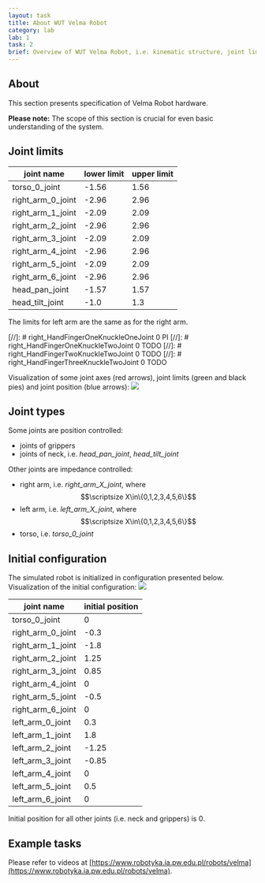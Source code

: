 ```yaml
---
layout: task
title: About WUT Velma Robot
category: lab
lab: 1
task: 2
brief: Overview of WUT Velma Robot, i.e. kinematic structure, joint limits, example tasks.
---
```


## About

This section presents specification of Velma Robot hardware.

**Please note:** The scope of this section is crucial for even basic understanding of the system.

## Joint limits

| joint name        | lower limit | upper limit |
| ----------------- | ----------- | ----------- |
| torso_0_joint     | -1.56 | 1.56 |
| right_arm_0_joint | -2.96 | 2.96 |
| right_arm_1_joint | -2.09 | 2.09 |
| right_arm_2_joint | -2.96 | 2.96 |
| right_arm_3_joint | -2.09 | 2.09 |
| right_arm_4_joint | -2.96 | 2.96 |
| right_arm_5_joint | -2.09 | 2.09 |
| right_arm_6_joint | -2.96 | 2.96 |
| head_pan_joint    | -1.57 | 1.57 |
| head_tilt_joint   | -1.0  | 1.3  |


The limits for left arm are the same as for the right arm.

[//]: #  right_HandFingerOneKnuckleOneJoint     0  PI
[//]: #  right_HandFingerOneKnuckleTwoJoint     0  TODO
[//]: #  right_HandFingerTwoKnuckleTwoJoint     0  TODO
[//]: #  right_HandFingerThreeKnuckleTwoJoint   0  TODO

Visualization of some joint axes (red arrows), joint limits (green and black pies) and joint position (blue arrows):
![]({{site.baseurl}}/public/img/velma_joints.png)

## Joint types

Some joints are position controlled:

 * joints of grippers
 * joints of neck, i.e. *head_pan_joint*, *head_tilt_joint*

Other joints are impedance controlled:

 * right arm, i.e. *right_arm_X_joint*, where $$\scriptsize X\in\{0,1,2,3,4,5,6\}$$
 * left arm, i.e. *left_arm_X_joint*, where $$\scriptsize X\in\{0,1,2,3,4,5,6\}$$
 * torso, i.e. *torso_0_joint*

## Initial configuration

The simulated robot is initialized in configuration presented below.
Visualization of the initial configuration:
![]({{site.baseurl}}/public/img/velma_init.png)

| joint name        | initial position  |
| ----------------- | ----------------- |
| torso_0_joint     | 0                 |
| right_arm_0_joint | -0.3              |
| right_arm_1_joint | -1.8              |
| right_arm_2_joint | 1.25              |
| right_arm_3_joint | 0.85              |
| right_arm_4_joint | 0                 |
| right_arm_5_joint | -0.5              |
| right_arm_6_joint | 0                 |
| left_arm_0_joint  | 0.3               |
| left_arm_1_joint  | 1.8               |
| left_arm_2_joint  | -1.25             |
| left_arm_3_joint  | -0.85             |
| left_arm_4_joint  | 0                 |
| left_arm_5_joint  | 0.5               |
| left_arm_6_joint  | 0                 |

Initial position for all other joints (i.e. neck and grippers) is 0.

## Example tasks

Please refer to videos at [https://www.robotyka.ia.pw.edu.pl/robots/velma](https://www.robotyka.ia.pw.edu.pl/robots/velma).

